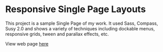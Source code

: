 # Responsive Single Page Layouts
This project is a sample Single Page of my work. It used Sass, Compass, Susy 2.0 and shows a variety of techniques including dockable menus, responsive grids, tween and parallax effects, etc.

View web page <a href="http://svrmap.com/bigmove/"> here </a>